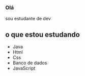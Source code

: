 ### Olá

sou estudante de dev

## o que estou estudando
  - Java
  - Html
  - Css
  - Banco de dados
  - JavaScript

